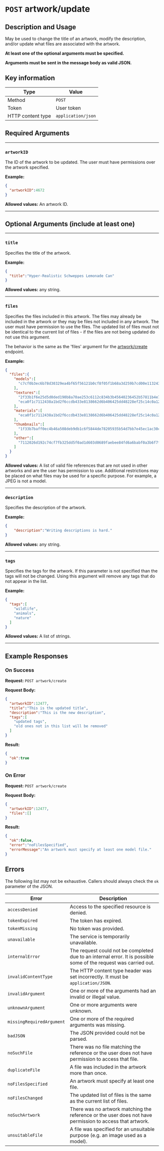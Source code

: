 # `POST` artwork/update

## Description and Usage

May be used to change the title of an artwork, modify the description, and/or update what files are associated with the artwork.

**At least one of the optional arguments must be specified.**

**Arguments must be sent in the message body as valid JSON.**

## Key information

| Type | Value |
| - | - |
| Method | `POST` |
| Token | User token |
| HTTP content type | `application/json` |

## Required Arguments

___

### `artworkID`

The ID of the artwork to be updated. The user must have permissions over the artwork specified.

**Example:**
```json
{
  "artworkID":4672
}
```

**Allowed values:** An artwork ID.

___


## Optional Arguments (include at least one)


___
### `title`

Specifies the title of the artwork.

**Example:**
```json
{
  "title":"Hyper-Realistic Schweppes Lemonade Can"
}
```

**Allowed values:** any string.

___

### `files`

Specifies the files included in this artwork. The files may already be included in the artwork or they may be files not included in any artwork. The user must have permission to use the files. The updated list of files must not be identical to the current list of files - if the files are not being updated do not use this argument.

The behavior is the same as the 'files' argument for the [artwork/create](./create.md#files) endpoint.

**Example:**
```json
{
  "files":{
    "models":[
      "c7cf0b3ec6b78d30329ea4bf65f56121b0cf8f05f1b68a3d259b7cd00e113243"
    ],
    "textures":[
      "2f33b1f6e25d5d0ded190b8a70ae253c6112c834b3b45640236452b57811b4e7",
      "eca0f1c7112438a1bd2f6ccdb433e8138662d6b406425dd48228ef25c14c0a12"
    ],
    "materials":[
      "eca0f1c7112438a1bd2f6ccdb433e8138662d6b406425dd48228ef25c14c0a12"
    ],
    "thumbnails":[
      "1f33b7baff0ec4b46a508deb9db1c6f5844de78205935b54d7bb7e45ec1ac30c"
    ],
    "other":[
      "7112026d192c74cf7fb325dd5f0ad1d603d0689faebee84fd6a6babf0a3b6f7f"
    ]
  }
}
```

**Allowed values:** A list of valid file references that are not used in other artworks and are the user has permission to use. Additional restrictions may be placed on what files may be used for a specific purpose. For example, a JPEG is not a model.

___

### `description`

Specifies the description of the artwork.

**Example:**
```json
{
    "description":"Writing descriptions is hard."
}
```

**Allowed values:** any string.

___

### `tags`

Specifies the tags for the artwork. If this parameter is not specified than the tags will not be changed. Using this argument will remove any tags that do not appear in the list. 

**Example:**
```json
{
  "tags":[
    "wildlife",
    "animals",
    "nature"
  ]
}
```

**Allowed values:** A list of strings.

___


## Example Responses

### On Success

**Request:** `POST artwork/create`

**Request Body:**
```json
{
  "artworkID":12477,
  "title":"This is the updated title",
  "description":"This is the new description",
  "tags":[
    "updated tags",
    "old ones not in this list will be removed"
  ]
}

```

**Result:**
```json
{
  "ok":true
}
```

### On Error

**Request:** `POST artwork/create`

**Request Body:**
```json
{
  "artworkID":12477,
  "files":[]
}
```

**Result:**
```json
{
  "ok":false,
  "error":"noFilesSpecified",
  "errorMessage":"An artwork must specify at least one model file."
}
```

## Errors

The following list may not be exhaustive. Callers should always check the `ok` parameter of the JSON.

| Error | Description |
| - | - |
| `accessDenied` | Access to the specified resource is denied. |
| `tokenExpired` | The token has expired. |
| `tokenMissing` | No token was provided. |
| `unavailable` | The service is temporarily unavailable. |
| `internalError` | The request could not be completed due to an internal error. It is possible some of the request was carried out. |
| `invalidContentType` | The HTTP content type header was set incorrectly. It must be `application/JSON`. |
| `invalidArgument` | One or more of the arguments had an invalid or illegal value. |
| `unknownArgument` | One or more arguments were unknown. |
| `missingRequiredArgument` | One or more of the required arguments was missing. |
| `badJSON` | The JSON provided could not be parsed. |
| `noSuchFile` | There was no file matching the reference or the user does not have permission to access that file. |
| `duplicateFile` | A file was included in the artwork more than once. |
| `noFilesSpecified` | An artwork must specify at least one file. |
| `noFilesChanged` | The updated list of files is the same as the current list of files.  |
| `noSuchArtwork` | There was no artwork matching the reference or the user does not have permission to access that artwork. |
| `unsuitableFile` | A file was specified for an unsuitable purpose (e.g. an image used as a model). |


